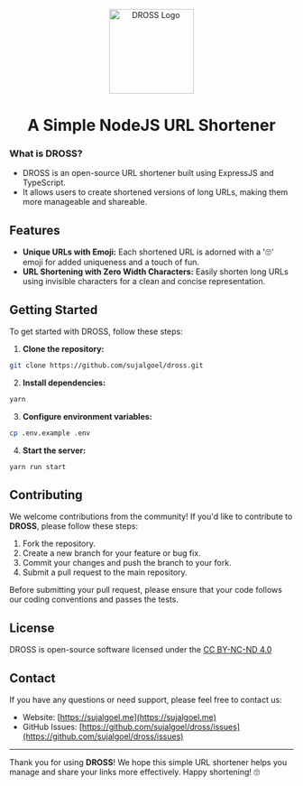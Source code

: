 <p align="center">
    <img width="150" height="150" alt="DROSS Logo" src="http://dross.sujalgoel.me/logo.png">
</p>

<h1 align="center">A Simple NodeJS URL Shortener</h1>

### What is DROSS?

- DROSS is an open-source URL shortener built using ExpressJS and TypeScript.
- It allows users to create shortened versions of long URLs, making them more manageable and shareable.

## Features

- **Unique URLs with Emoji:** Each shortened URL is adorned with a '🙄' emoji for added uniqueness and a touch of fun.
- **URL Shortening with Zero Width Characters:** Easily shorten long URLs using invisible characters for a clean and concise representation.

## Getting Started

To get started with DROSS, follow these steps:

1. **Clone the repository:**

```bash
git clone https://github.com/sujalgoel/dross.git
```

2. **Install dependencies:**

```bash
yarn
```

3. **Configure environment variables:**

```bash
cp .env.example .env
```

4. **Start the server:**

```bash
yarn run start
```

## Contributing

We welcome contributions from the community! If you'd like to contribute to **DROSS**, please follow these steps:

1. Fork the repository.
2. Create a new branch for your feature or bug fix.
3. Commit your changes and push the branch to your fork.
4. Submit a pull request to the main repository.

Before submitting your pull request, please ensure that your code follows our coding conventions and passes the tests.

## License

DROSS is open-source software licensed under the [CC BY-NC-ND 4.0](https://creativecommons.org/licenses/by-nc-nd/4.0/)

## Contact

If you have any questions or need support, please feel free to contact us:

- Website: [https://sujalgoel.me](https://sujalgoel.me)
- GitHub Issues: [https://github.com/sujalgoel/dross/issues](https://github.com/sujalgoel/dross/issues)

---

Thank you for using **DROSS**! We hope this simple URL shortener helps you manage and share your links more effectively. Happy shortening! 🙄
